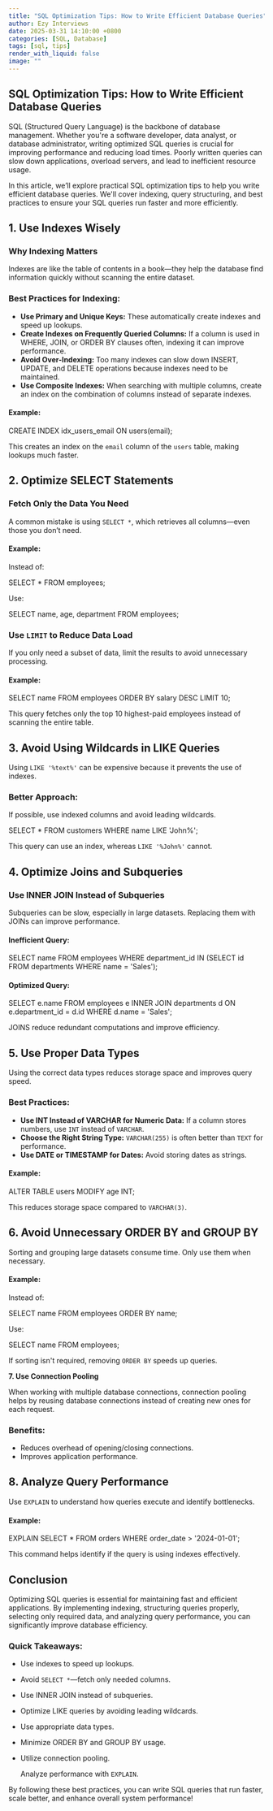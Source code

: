 ```yaml
---
title: "SQL Optimization Tips: How to Write Efficient Database Queries"
author: Ezy Interviews
date: 2025-03-31 14:10:00 +0800
categories: [SQL, Database]
tags: [sql, tips]
render_with_liquid: false
image: ""
---
```


## **SQL Optimization Tips: How to Write Efficient Database Queries**

SQL (Structured Query Language) is the backbone of database management. Whether you're a software developer, data analyst, or database administrator, writing optimized SQL queries is crucial for improving performance and reducing load times. Poorly written queries can slow down applications, overload servers, and lead to inefficient resource usage.

In this article, we’ll explore practical SQL optimization tips to help you write efficient database queries. We'll cover indexing, query structuring, and best practices to ensure your SQL queries run faster and more efficiently.

## **1. Use Indexes Wisely**

### **Why Indexing Matters**

Indexes are like the table of contents in a book—they help the database find information quickly without scanning the entire dataset.

### **Best Practices for Indexing:**

* **Use Primary and Unique Keys:** These automatically create indexes and speed up lookups.  
* **Create Indexes on Frequently Queried Columns:** If a column is used in WHERE, JOIN, or ORDER BY clauses often, indexing it can improve performance.  
* **Avoid Over-Indexing:** Too many indexes can slow down INSERT, UPDATE, and DELETE operations because indexes need to be maintained.  
* **Use Composite Indexes:** When searching with multiple columns, create an index on the combination of columns instead of separate indexes.

#### **Example:**

CREATE INDEX idx_users_email ON users(email);

This creates an index on the `email` column of the `users` table, making lookups much faster.

## **2. Optimize SELECT Statements**

### **Fetch Only the Data You Need**

A common mistake is using `SELECT *`, which retrieves all columns—even those you don’t need.

#### **Example:**

Instead of:

SELECT * FROM employees;

Use:

SELECT name, age, department FROM employees;

### **Use `LIMIT` to Reduce Data Load**

If you only need a subset of data, limit the results to avoid unnecessary processing.

#### **Example:**

SELECT name FROM employees ORDER BY salary DESC LIMIT 10;

This query fetches only the top 10 highest-paid employees instead of scanning the entire table.

## **3. Avoid Using Wildcards in LIKE Queries**

Using `LIKE '%text%'` can be expensive because it prevents the use of indexes.

### **Better Approach:**

If possible, use indexed columns and avoid leading wildcards.

SELECT * FROM customers WHERE name LIKE 'John%';

This query can use an index, whereas `LIKE '%John%'` cannot.

## **4. Optimize Joins and Subqueries**

### **Use INNER JOIN Instead of Subqueries**

Subqueries can be slow, especially in large datasets. Replacing them with JOINs can improve performance.

#### **Inefficient Query:**

SELECT name FROM employees WHERE department_id IN (SELECT id FROM departments WHERE name = 'Sales');

#### **Optimized Query:**

SELECT e.name FROM employees e INNER JOIN departments d ON e.department_id = d.id WHERE d.name = 'Sales';

JOINS reduce redundant computations and improve efficiency.

## **5. Use Proper Data Types**

Using the correct data types reduces storage space and improves query speed.

### **Best Practices:**

* **Use INT Instead of VARCHAR for Numeric Data:** If a column stores numbers, use `INT` instead of `VARCHAR`.  
* **Choose the Right String Type:** `VARCHAR(255)` is often better than `TEXT` for performance.  
* **Use DATE or TIMESTAMP for Dates:** Avoid storing dates as strings.

#### **Example:**

ALTER TABLE users MODIFY age INT;

This reduces storage space compared to `VARCHAR(3)`.

## **6. Avoid Unnecessary ORDER BY and GROUP BY**

Sorting and grouping large datasets consume time. Only use them when necessary.

#### **Example:**

Instead of:

SELECT name FROM employees ORDER BY name;

Use:

SELECT name FROM employees;

If sorting isn't required, removing `ORDER BY` speeds up queries.

**7. Use Connection Pooling**

When working with multiple database connections, connection pooling helps by reusing database connections instead of creating new ones for each request.

### **Benefits:**

* Reduces overhead of opening/closing connections.  
* Improves application performance.

## **8. Analyze Query Performance**

Use `EXPLAIN` to understand how queries execute and identify bottlenecks.

#### **Example:**

EXPLAIN SELECT * FROM orders WHERE order_date > '2024-01-01';

This command helps identify if the query is using indexes effectively.

## **Conclusion**

Optimizing SQL queries is essential for maintaining fast and efficient applications. By implementing indexing, structuring queries properly, selecting only required data, and analyzing query performance, you can significantly improve database efficiency.

### **Quick Takeaways:**

*  Use indexes to speed up lookups.   
* Avoid `SELECT *`—fetch only needed columns.  
* Use INNER JOIN instead of subqueries.  
* Optimize LIKE queries by avoiding leading wildcards.  
* Use appropriate data types.  
*  Minimize ORDER BY and GROUP BY usage.  
* Utilize connection pooling.

  Analyze performance with `EXPLAIN`.

By following these best practices, you can write SQL queries that run faster, scale better, and enhance overall system performance!


